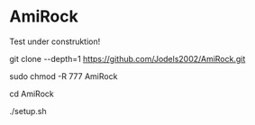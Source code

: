 # AmiRock
Test under construktion!

git clone --depth=1 https://github.com/Jodels2002/AmiRock.git

sudo chmod -R 777 AmiRock

cd AmiRock

./setup.sh
